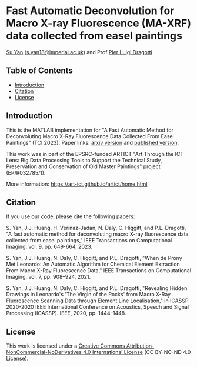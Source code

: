 # Fast Automatic Deconvolution for Macro X-ray Fluorescence (MA-XRF) data collected from easel paintings

[Su Yan](https://profiles.imperial.ac.uk/s.yan18) ([s.yan18@imperial.ac.uk](mailto:s.yan18@imperial.ac.uk)) and Prof [Pier Luigi Dragotti](https://www.commsp.ee.ic.ac.uk/%7Epld/)

## Table of Contents

- [Introduction](#introduction)
- [Citation](#citation)
- [License](#license)

## Introduction

This is the MATLAB implementation for "A Fast Automatic Method for Deconvoluting Macro X-Ray Fluorescence Data Collected From Easel Paintings" (TCI 2023). Paper links: [arxiv version](https://arxiv.org/abs/2210.17496) and [published version](https://ieeexplore.ieee.org/document/10158498).

This work was in part of the EPSRC-funded ARTICT "Art Through the ICT Lens: Big Data Processing Tools to Support the Technical Study, Preservation and Conservation of Old Master Paintings" project (EP/R032785/1). 

More information: https://art-ict.github.io/artict/home.html

## Citation

If you use our code, please cite the following papers:

S. Yan, J.J. Huang, H. Verinaz-Jadan, N. Daly, C. Higgitt, and P.L. Dragotti, "A fast automatic method for deconvoluting macro X-ray fluorescence data collected from easel paintings," IEEE Transactions on Computational Imaging, vol. 9, pp. 649-664, 2023.

S. Yan, J.J. Huang, N. Daly, C. Higgitt, and P.L. Dragotti, "When de Prony Met Leonardo: An Automatic Algorithm for Chemical Element Extraction From Macro X-Ray Fluorescence Data," IEEE Transactions on Computational Imaging, vol. 7, pp. 908–924, 2021.

S. Yan, J.J. Huang, N. Daly, C. Higgitt, and P.L. Dragotti, "Revealing Hidden Drawings in Leonardo's 'The Virgin of the Rocks' from Macro X-Ray Fluorescence Scanning Data through Element Line Localisation," in ICASSP 2020-2020 IEEE International Conference on Acoustics, Speech and Signal Processing (ICASSP). IEEE, 2020, pp. 1444–1448.

## License

This work is licensed under a [Creative Commons Attribution-NonCommercial-NoDerivatives 4.0 International License](https://creativecommons.org/licenses/by-nc-nd/4.0/) (CC BY-NC-ND 4.0 License).
